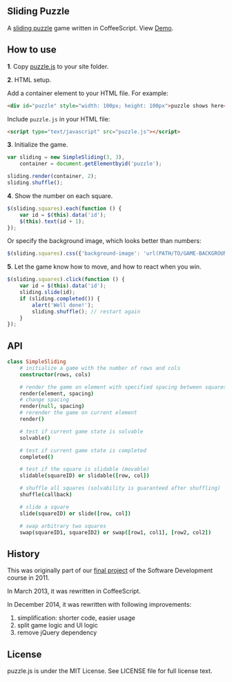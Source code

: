 ## Sliding Puzzle

A [sliding puzzle](http://en.wikipedia.org/wiki/Sliding_puzzle) game
written in CoffeeScript. View [Demo](http://ptpt.github.com/SlidingPuzzle/).

## How to use

**1**. Copy [puzzle.js](http://ptpt.github.com/SlidingPuzzle/js/puzzle.js) to your site folder.

**2**. HTML setup.

Add a container element to your HTML file. For example:
````html
<div id="puzzle" style="width: 100px; height: 100px">puzzle shows here</div>
````

Include `puzzle.js` in your HTML file:
````html
<script type="text/javascript" src="puzzle.js"></script>
````

**3**. Initialize the game.

````javascript
var sliding = new SimpleSliding(3, 3),
    container = document.getElementbyid('puzzle');

sliding.render(container, 2);
sliding.shuffle();
````

**4**. Show the number on each square.
```javascript
$(sliding.squares).each(function () {
    var id = $(this).data('id');
    $(this).text(id + 1);
});
```

Or specify the background image, which looks better than numbers:
```javascript
$(sliding.squares).css({'background-image': 'url(PATH/TO/GAME-BACKGROUND.jpg)'});
```

**5**. Let the game know how to move, and how to react when you win.
````javascript
$(sliding.squares).click(function () {
    var id = $(this).data('id');
    sliding.slide(id);
    if (sliding.completed()) {
        alert('Well done!');
        sliding.shuffle(); // restart again
    }
});
````


## API

```coffeescript
class SimpleSliding
    # initialize a game with the number of rows and cols
    constructor(rows, cols)

    # render the game on element with specified spacing between squares
    render(element, spacing)
    # change spacing
    render(null, spacing)
    # rerender the game on current element
    render()

    # test if current game state is solvable
    solvable()

    # test if current game state is completed
    completed()

    # test if the square is slidable (movable)
    slidable(squareID) or slidable([row, col])

    # shuffle all squares (solvability is guaranteed after shuffling)
    shuffle(callback)

    # slide a square
    slide(squareID) or slide([row, col])

    # swap arbitrary two squares
    swap(squareID1, squareID2) or swap([row1, col1], [row2, col2])
```

## History

This was originally part of our
[final project](http://gavleslidingpuzzle.appspot.com/) of the
Software Development course in 2011.

In March 2013, it was rewritten in CoffeeScript.

In December 2014, it was rewritten with following improvements:

1. simplification: shorter code, easier usage
2. split game logic and UI logic
3. remove jQuery dependency

## License

puzzle.js is under the MIT License. See LICENSE file for full license
text.
